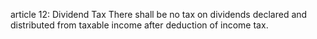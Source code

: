 article 12: Dividend Tax
There shall be no tax on dividends declared and distributed from taxable income after deduction of income tax.
<ul>
</ul>